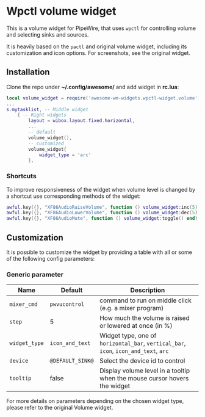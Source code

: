 # Wpctl volume widget

This is a volume widget for PipeWire, that uses `wpctl` for controlling volume and
selecting sinks and sources.

It is heavily based on the `pactl` and original volume widget, including its
customization and icon options. For screenshots, see the original widget.

## Installation

Clone the repo under **~/.config/awesome/** and add widget in **rc.lua**:

```lua
local volume_widget = require('awesome-wm-widgets.wpctl-widget.volume')
...
s.mytasklist, -- Middle widget
	{ -- Right widgets
    	layout = wibox.layout.fixed.horizontal,
        ...
        -- default
        volume_widget(),
        -- customized
        volume_widget{
            widget_type = 'arc'
        },
```

### Shortcuts

To improve responsiveness of the widget when volume level is changed by a shortcut use corresponding methods of the widget:

```lua
awful.key({}, "XF86AudioRaiseVolume", function () volume_widget:inc(5) end),
awful.key({}, "XF86AudioLowerVolume", function () volume_widget:dec(5) end),
awful.key({}, "XF86AudioMute", function () volume_widget:toggle() end),
```

## Customization

It is possible to customize the widget by providing a table with all or some of
the following config parameters:

### Generic parameter

| Name | Default | Description |
|---|---|---|
| `mixer_cmd` | `pwvucontrol` | command to run on middle click (e.g. a mixer program) |
| `step` | 5 | How much the volume is raised or lowered at once (in %) |
| `widget_type`| `icon_and_text`| Widget type, one of `horizontal_bar`, `vertical_bar`, `icon`, `icon_and_text`, `arc` |
| `device` | `@DEFAULT_SINK@` | Select the device id to control |
| `tooltip` | false | Display volume level in a tooltip when the mouse cursor hovers the widget |

For more details on parameters depending on the chosen widget type, please
refer to the original Volume widget.

